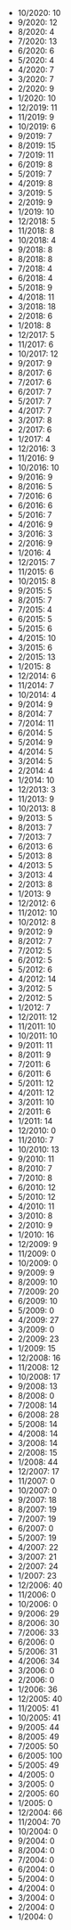 *  10/2020: 10
*  9/2020: 12
*  8/2020: 4
*  7/2020: 13
*  6/2020: 6
*  5/2020: 4
*  4/2020: 7
*  3/2020: 7
*  2/2020: 9
*  1/2020: 10
*  12/2019: 11
*  11/2019: 9
*  10/2019: 6
*  9/2019: 7
*  8/2019: 15
*  7/2019: 11
*  6/2019: 8
*  5/2019: 7
*  4/2019: 8
*  3/2019: 5
*  2/2019: 9
*  1/2019: 10
*  12/2018: 5
*  11/2018: 8
*  10/2018: 4
*  9/2018: 8
*  8/2018: 8
*  7/2018: 4
*  6/2018: 4
*  5/2018: 9
*  4/2018: 11
*  3/2018: 18
*  2/2018: 6
*  1/2018: 8
*  12/2017: 5
*  11/2017: 6
*  10/2017: 12
*  9/2017: 9
*  8/2017: 6
*  7/2017: 6
*  6/2017: 7
*  5/2017: 7
*  4/2017: 7
*  3/2017: 8
*  2/2017: 6
*  1/2017: 4
*  12/2016: 3
*  11/2016: 9
*  10/2016: 10
*  9/2016: 9
*  8/2016: 5
*  7/2016: 6
*  6/2016: 6
*  5/2016: 7
*  4/2016: 9
*  3/2016: 3
*  2/2016: 9
*  1/2016: 4
*  12/2015: 7
*  11/2015: 6
*  10/2015: 8
*  9/2015: 5
*  8/2015: 7
*  7/2015: 4
*  6/2015: 5
*  5/2015: 6
*  4/2015: 10
*  3/2015: 6
*  2/2015: 13
*  1/2015: 8
*  12/2014: 6
*  11/2014: 7
*  10/2014: 4
*  9/2014: 9
*  8/2014: 7
*  7/2014: 11
*  6/2014: 5
*  5/2014: 9
*  4/2014: 5
*  3/2014: 5
*  2/2014: 4
*  1/2014: 10
*  12/2013: 3
*  11/2013: 9
*  10/2013: 8
*  9/2013: 5
*  8/2013: 7
*  7/2013: 7
*  6/2013: 6
*  5/2013: 8
*  4/2013: 5
*  3/2013: 4
*  2/2013: 8
*  1/2013: 9
*  12/2012: 6
*  11/2012: 10
*  10/2012: 8
*  9/2012: 9
*  8/2012: 7
*  7/2012: 5
*  6/2012: 5
*  5/2012: 6
*  4/2012: 14
*  3/2012: 5
*  2/2012: 5
*  1/2012: 7
*  12/2011: 12
*  11/2011: 10
*  10/2011: 10
*  9/2011: 11
*  8/2011: 9
*  7/2011: 6
*  6/2011: 6
*  5/2011: 12
*  4/2011: 12
*  3/2011: 10
*  2/2011: 6
*  1/2011: 14
*  12/2010: 0
*  11/2010: 7
*  10/2010: 13
*  9/2010: 11
*  8/2010: 7
*  7/2010: 8
*  6/2010: 12
*  5/2010: 12
*  4/2010: 11
*  3/2010: 8
*  2/2010: 9
*  1/2010: 16
*  12/2009: 9
*  11/2009: 0
*  10/2009: 0
*  9/2009: 9
*  8/2009: 10
*  7/2009: 20
*  6/2009: 10
*  5/2009: 0
*  4/2009: 27
*  3/2009: 0
*  2/2009: 23
*  1/2009: 15
*  12/2008: 16
*  11/2008: 12
*  10/2008: 17
*  9/2008: 13
*  8/2008: 0
*  7/2008: 14
*  6/2008: 28
*  5/2008: 14
*  4/2008: 14
*  3/2008: 14
*  2/2008: 15
*  1/2008: 44
*  12/2007: 17
*  11/2007: 0
*  10/2007: 0
*  9/2007: 18
*  8/2007: 19
*  7/2007: 19
*  6/2007: 0
*  5/2007: 19
*  4/2007: 22
*  3/2007: 21
*  2/2007: 24
*  1/2007: 23
*  12/2006: 40
*  11/2006: 0
*  10/2006: 0
*  9/2006: 29
*  8/2006: 30
*  7/2006: 33
*  6/2006: 0
*  5/2006: 31
*  4/2006: 34
*  3/2006: 0
*  2/2006: 0
*  1/2006: 36
*  12/2005: 40
*  11/2005: 41
*  10/2005: 41
*  9/2005: 44
*  8/2005: 49
*  7/2005: 50
*  6/2005: 100
*  5/2005: 49
*  4/2005: 0
*  3/2005: 0
*  2/2005: 60
*  1/2005: 0
*  12/2004: 66
*  11/2004: 70
*  10/2004: 0
*  9/2004: 0
*  8/2004: 0
*  7/2004: 0
*  6/2004: 0
*  5/2004: 0
*  4/2004: 0
*  3/2004: 0
*  2/2004: 0
*  1/2004: 0